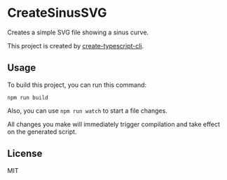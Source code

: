 # CreateSinusSVG

Creates a simple SVG file showing a sinus curve.

This project is created by [create-typescript-cli](https://github.com/backrunner/create-typescript-cli).

## Usage

To build this project, you can run this command:

```
npm run build
```

Also, you can use `npm run watch` to start a file changes.

All changes you make will immediately trigger compilation and take effect on the generated script.

## License

MIT

